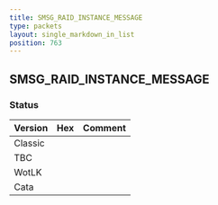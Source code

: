 ```yaml
---
title: SMSG_RAID_INSTANCE_MESSAGE
type: packets
layout: single_markdown_in_list
position: 763
---
```


## SMSG_RAID_INSTANCE_MESSAGE

### Status

Version | Hex | Comment
---------- | ---------- | ---------- 
Classic |  |  
TBC |  |  
WotLK |  |  
Cata |  |  
